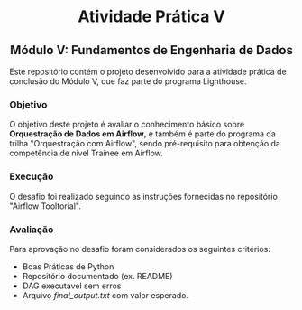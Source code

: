 <h1 align="center">Atividade Prática V</h1>

<h2 align="center">Módulo V: Fundamentos de Engenharia de Dados</h2>

Este repositório contém o projeto desenvolvido para a atividade prática de conclusão do Módulo V, que faz parte do programa Lighthouse.

### **Objetivo**

O objetivo deste projeto é avaliar o conhecimento básico sobre **Orquestração de Dados em Airflow**, e também é parte do programa da trilha "Orquestração com Airflow", sendo pré-requisito para obtenção da competência de nível Trainee em Airflow.

### **Execução**

O desafio foi realizado seguindo as instruções fornecidas no repositório "Airflow Tooltorial".

### **Avaliação**

Para aprovação no desafio foram considerados os seguintes critérios:

- Boas Práticas de Python
- Repositório documentado (ex. README)
- DAG executável sem erros
- Arquivo *final_output.txt* com valor esperado.